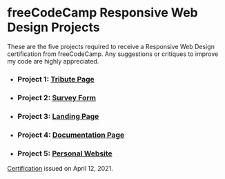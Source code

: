 # freeCodeCamp Responsive Web Design Projects

These are the five projects required to receive a Responsive Web Design certification from freeCodeCamp. Any suggestions or critiques to improve my code are highly appreciated.

- ### Project 1: [Tribute Page]()

- ### Project 2: [Survey Form]()

- ### Project 3: [Landing Page]()

- ### Project 4: [Documentation Page]()

- ### Project 5: [Personal Website]()


[Certification](https://www.freecodecamp.org/certification/fotinh0/responsive-web-design) issued on April 12, 2021. 